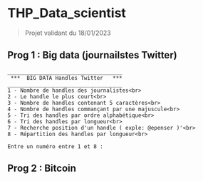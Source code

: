 # THP_Data_scientist
>Projet validant du 18/01/2023
## Prog 1 : Big data (journailstes Twitter)

```
____________________________________
 ***  BIG DATA Handles Twitter   ***
____________________________________
1 - Nombre de handles des journalistes<br>
2 - Le handle le plus court<br>
3 - Nombre de handles contenant 5 caractères<br>
4 - Nombre de handles commançant par une majuscule<br>
5 - Tri des handles par ordre alphabétique<br>
6 - Tri des handles par longueur<br>
7 - Recherche position d'un handle ( exple: @epenser )'<br>
8 - Répartition des handles par longueur<br>

Entre un numéro entre 1 et 8 :
```
## Prog 2 : Bitcoin
